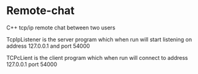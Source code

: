 # Remote-chat
C++ tcp/ip remote chat between two users

TcpIpListener is the server program which when run will start listening on address 127.0.0.1 and port 54000

TCPcLient is the client program which when run will connect to address 127.0.0.1 port 54000
